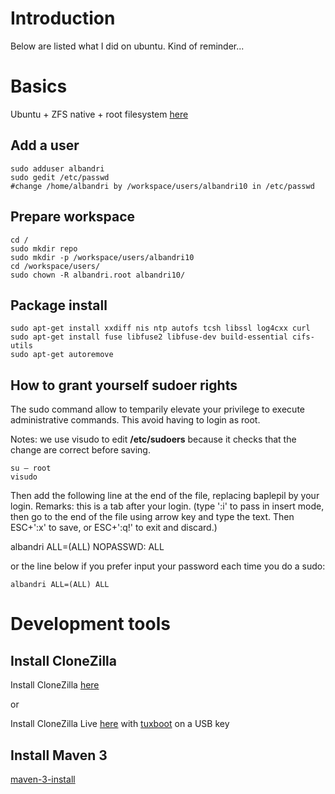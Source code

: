 # Introduction #

Below are listed what I did on ubuntu.
Kind of reminder...

# Basics #

Ubuntu + ZFS native + root filesystem
[here](http://blog.blinkss.com/42577898)

## Add a user ##

```
sudo adduser albandri
sudo gedit /etc/passwd
#change /home/albandri by /workspace/users/albandri10 in /etc/passwd
```

## Prepare workspace ##

```
cd /
sudo mkdir repo
sudo mkdir -p /workspace/users/albandri10
cd /workspace/users/
sudo chown -R albandri.root albandri10/
```

## Package install ##

```
sudo apt-get install xxdiff nis ntp autofs tcsh libssl log4cxx curl
sudo apt-get install fuse libfuse2 libfuse-dev build-essential cifs-utils
sudo apt-get autoremove
```

## How to grant yourself sudoer rights ##

The sudo command allow to temparily elevate your privilege to execute administrative commands. This avoid having to login as root.

Notes: we use visudo to edit **/etc/sudoers** because it checks that the change are correct before saving.

```
su – root
visudo
```

Then add the following line at the end of the file, replacing baplepil by your login. Remarks: this is a tab after your login. (type ':i' to pass in insert mode, then go to the end of the file using arrow key and type the text. Then ESC+':x' to save, or ESC+':q!' to exit and discard.)

albandri ALL=(ALL) NOPASSWD: ALL

or the line below if you prefer input your password each time you do a sudo:

```
albandri ALL=(ALL) ALL
```

# Development tools #

## Install CloneZilla ##

Install CloneZilla [here](http://wi-phye.com/featured/how-to-setup-clonezilla-on-linux-ubuntu-quick-start-guide/)

or

Install CloneZilla Live [here](http://clonezilla.org/clonezilla-live.php) with [tuxboot](http://tuxboot.org/about/) on a USB key


## Install Maven 3 ##

[maven-3-install](http://yarovoy.com/post/14363197336/maven-how-to-install-maven-3-on-ubuntu-11-10)